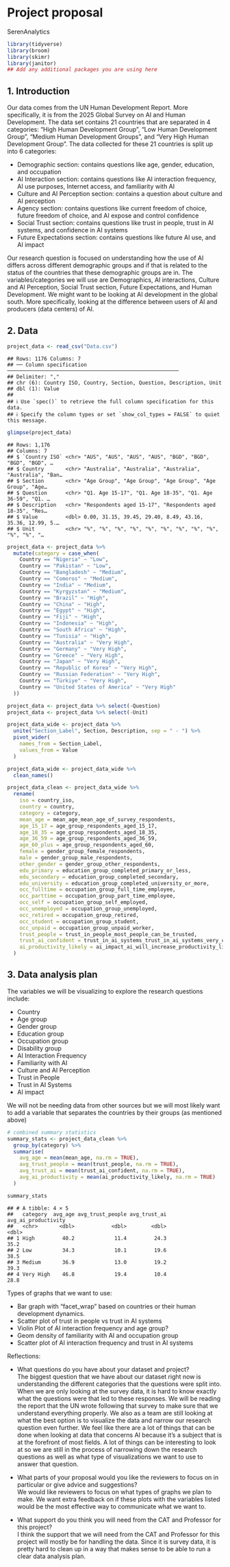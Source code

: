 Project proposal
================
SerenAnalytics

``` r
library(tidyverse)
library(broom)
library(skimr)
library(janitor)
## Add any additional packages you are using here
```

## 1. Introduction

Our data comes from the UN Human Development Report. More specifically,
it is from the 2025 Global Survey on AI and Human Development. The data
set contains 21 countries that are separated in 4 categories: “High
Human Development Group”, “Low Human Development Group”, “Medium Human
Development Groups”, and “Very High Human Development Group”. The data
collected for these 21 countries is split up into 6 categories:  
- Demographic section: contains questions like age, gender, education,
and occupation  
- AI Interaction section: contains questions like AI interaction
frequency, AI use purposes, Internet access, and familiarity with AI  
- Culture and AI Perception section: contains a question about culture
and AI perception  
- Agency section: contains questions like current freedom of choice,
future freedom of choice, and AI expose and control confidence  
- Social Trust section: contains questions like trust in people, trust
in AI systems, and confidence in AI systems  
- Future Expectations section: contains questions like future AI use,
and AI impact

Our research question is focused on understanding how the use of AI
differs across different demographic groups and if that is related to
the status of the countries that these demographic groups are in. The
variables/categories we will use are Demographics, AI interactions,
Culture and AI Perception, Social Trust section, Future Expectations,
and Human Development. We might want to be looking at AI development in
the global south. More specifically, looking at the difference between
users of AI and producers (data centers) of AI.

## 2. Data

``` r
project_data <- read_csv("Data.csv")
```

    ## Rows: 1176 Columns: 7
    ## ── Column specification ────────────────────────────────────────────────────────
    ## Delimiter: ","
    ## chr (6): Country ISO, Country, Section, Question, Description, Unit
    ## dbl (1): Value
    ## 
    ## ℹ Use `spec()` to retrieve the full column specification for this data.
    ## ℹ Specify the column types or set `show_col_types = FALSE` to quiet this message.

``` r
glimpse(project_data)
```

    ## Rows: 1,176
    ## Columns: 7
    ## $ `Country ISO` <chr> "AUS", "AUS", "AUS", "AUS", "BGD", "BGD", "BGD", "BGD", …
    ## $ Country       <chr> "Australia", "Australia", "Australia", "Australia", "Ban…
    ## $ Section       <chr> "Age Group", "Age Group", "Age Group", "Age Group", "Age…
    ## $ Question      <chr> "Q1. Age 15-17", "Q1. Age 18-35", "Q1. Age 36-59", "Q1. …
    ## $ Description   <chr> "Respondents aged 15-17", "Respondents aged 18-35", "Res…
    ## $ Value         <dbl> 0.00, 31.15, 39.45, 29.40, 8.49, 43.16, 35.36, 12.99, 5.…
    ## $ Unit          <chr> "%", "%", "%", "%", "%", "%", "%", "%", "%", "%", "%", "…

``` r
project_data <- project_data %>%
  mutate(category = case_when(
    Country == "Nigeria" ~ "Low",
    Country == "Pakistan" ~ "Low",
    Country == "Bangladesh" ~ "Medium",
    Country == "Comoros" ~ "Medium",
    Country == "India" ~ "Medium",
    Country == "Kyrgyzstan" ~ "Medium",
    Country == "Brazil" ~ "High",
    Country == "China" ~ "High",
    Country == "Egypt" ~ "High",
    Country == "Fiji" ~ "High",
    Country == "Indonesia" ~ "High",
    Country == "South Africa" ~ "High",
    Country == "Tunisia" ~ "High",
    Country == "Australia" ~ "Very High",
    Country == "Germany" ~ "Very High",
    Country == "Greece" ~ "Very High",
    Country == "Japan" ~ "Very High",
    Country == "Republic of Korea" ~ "Very High",
    Country == "Russian Federation" ~ "Very High",
    Country == "Türkiye" ~ "Very High",
    Country == "United States of America" ~ "Very High"
  ))
```

``` r
project_data <- project_data %>% select(-Question)
project_data <- project_data %>% select(-Unit)
```

``` r
project_data_wide <- project_data %>%
  unite("Section_Label", Section, Description, sep = " - ") %>%
  pivot_wider(
    names_from = Section_Label,
    values_from = Value
  )
```

``` r
project_data_wide <- project_data_wide %>%
  clean_names()

project_data_clean <- project_data_wide %>%
  rename(
    iso = country_iso,
    country = country,
    category = category,
    mean_age = mean_age_mean_age_of_survey_respondents,
    age_15_17 = age_group_respondents_aged_15_17,
    age_18_35 = age_group_respondents_aged_18_35,
    age_36_59 = age_group_respondents_aged_36_59,
    age_60_plus = age_group_respondents_aged_60,
    female = gender_group_female_respondents,
    male = gender_group_male_respondents,
    other_gender = gender_group_other_respondents,
    edu_primary = education_group_completed_primary_or_less,
    edu_secondary = education_group_completed_secondary,
    edu_university = education_group_completed_university_or_more,
    occ_fulltime = occupation_group_full_time_employee,
    occ_parttime = occupation_group_part_time_employee,
    occ_self = occupation_group_self_employed,
    occ_unemployed = occupation_group_unemployed,
    occ_retired = occupation_group_retired,
    occ_student = occupation_group_student,
    occ_unpaid = occupation_group_unpaid_worker,
    trust_people = trust_in_people_most_people_can_be_trusted,
    trust_ai_confident = trust_in_ai_systems_trust_in_ai_systems_very_confident,
    ai_productivity_likely = ai_impact_ai_will_increase_productivity_likely
  )
```

## 3. Data analysis plan

The variables we will be visualizing to explore the research questions
include:  
- Country  
- Age group  
- Gender group  
- Education group  
- Occupation group  
- Disability group  
- AI Interaction Frequency  
- Familiarity with AI  
- Culture and AI Perception  
- Trust in People  
- Trust in AI Systems  
- AI impact

We will not be needing data from other sources but we will most likely
want to add a variable that separates the countries by their groups (as
mentioned above)

``` r
# combined summary statistics
summary_stats <- project_data_clean %>%
  group_by(category) %>%
  summarise(
    avg_age = mean(mean_age, na.rm = TRUE),
    avg_trust_people = mean(trust_people, na.rm = TRUE),
    avg_trust_ai = mean(trust_ai_confident, na.rm = TRUE),
    avg_ai_productivity = mean(ai_productivity_likely, na.rm = TRUE)
  )

summary_stats
```

    ## # A tibble: 4 × 5
    ##   category  avg_age avg_trust_people avg_trust_ai avg_ai_productivity
    ##   <chr>       <dbl>            <dbl>        <dbl>               <dbl>
    ## 1 High         40.2             11.4         24.3                35.2
    ## 2 Low          34.3             10.1         19.6                38.5
    ## 3 Medium       36.9             13.0         19.2                39.3
    ## 4 Very High    46.8             19.4         10.4                28.8

Types of graphs that we want to use:  
- Bar graph with “facet_wrap” based on countries or their human
development dynamics.  
- Scatter plot of trust in people vs trust in AI systems  
- Violin Plot of AI interaction frequency and age group?  
- Geom density of familiarity with AI and occupation group  
- Scatter plot of AI interaction frequency and trust in AI systems

Reflections:  
- What questions do you have about your dataset and project?  
The biggest question that we have about our dataset right now is
understanding the different categories that the questions were split
into. When we are only looking at the survey data, it is hard to know
exactly what the questions were that led to these responses. We will be
reading the report that the UN wrote following that survey to make sure
that we understand everything properly. We also as a team are still
looking at what the best option is to visualize the data and narrow our
research question even further. We feel like there are a lot of things
that can be done when looking at data that concerns AI because it’s a
subject that is at the forefront of most fields. A lot of things can be
interesting to look at so we are still in the process of narrowing down
the research questions as well as what type of visualizations we want to
use to answer that question.

- What parts of your proposal would you like the reviewers to focus on
  in particular or give advice and suggestions?  
  We would like reviewers to focus on what types of graphs we plan to
  make. We want extra feedback on if these plots with the variables
  listed would be the most effective way to communicate what we want to.

- What support do you think you will need from the CAT and Professor for
  this project?  
  I think the support that we will need from the CAT and Professor for
  this project will mostly be for handling the data. Since it is survey
  data, it is pretty hard to clean up in a way that makes sense to be
  able to run a clear data analysis plan.
